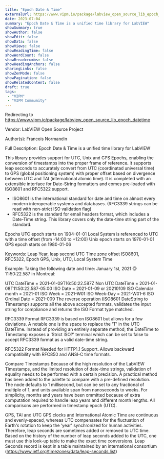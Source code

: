 ```yaml
---
title: "Epoch Date & Time"
externalUrl: https://www.vipm.io/package/labview_open_source_lib_epoch_datetime
date: 2023-07-04
summary: "Epoch Date & Time is a unified time library for LabVIEW"
showSummary: true
showAuthor: false
showEdit: false
showData: false
showViews: false
showReadingTime: false
showWordCount: false
showBreadcrumbs: false
showHeadingAnchors: false
sharingLinks: false
showZenMode: false
showPagination: false
showRelatedContent: false
draft: true
tags:
 - "VIPM"
 - "VIPM Community"
---
```


Redirecting to https://www.vipm.io/package/labview_open_source_lib_epoch_datetime

Vendor: LabVIEW Open Source Project

Author(s): Francois Normandin
 
Full Description:
Epoch Date & Time is a unified time library for LabVIEW

This library provides support for UTC, Unix and GPS Epochs, enabling the conversion of timestamps into the proper frame of reference. It supports leap seconds to accurately convert from UTC (coordinatad universal time) to GPS (global positioning system) with proper offset based on divergence between UTC and TAI (international atomic time). It is completed with an extensible interface for Date-String formatters and comes pre-loaded with ISO8601 and RFC5322 support.

- ISO8601 is the international standard for date and time on almost every modern interoperable systems and databases. (RFC3339 strings can be read with non-strict ISO validation flag)
- RFC5322 is the standard for email headers format, which includes a Date-Time string. This library covers only the date-time string part of the standard.

Epochs
UTC epoch starts on 1904-01-01
Local System is referenced to UTC with a time offset (from -14:00 to +12:00)
Unix epoch starts on 1970-01-01
GPS epoch starts on 1980-01-06

Keywords: 
Leap Year, leap second
UTC Time zone offset
ISO8601, RFC5322, Epoch
GPS, Unix, UTC, Local System Time

Example:
Taking the following date and time: January 1st, 2021 @ 11:50:22.587 in Montreal:

UTC DateTime = 2021-01-09T16:50:22.587Z
Non UTC DateTime = 2021-01-08T11:50:22.587-05:00
ISO Date = 2021-01-09 or 20210109
ISO Calendar month = 2021-01
ISO Week = 2021-W01
ISO Week-Day = 2021-W01-6
ISO Ordinal Date = 2021-009
The reverse operation (ISO8601 DateString to Timestamp) supports all the above accepted formats, validates the input string for compliance and returns the ISO Format type matched.

RFC3339 Format
RFC3339 is based on ISO8601 but allows for a few deviations. A notable one is the space to replace the 'T' in the UTC DateTime. Instead of providing an entirely separate method, the DateTime to Timestamp exposes a 'Strict ISO?' terminal which can be set to false to accept RFC3339 format as a valid date-time string.

RFC5322 Format
Needed for HTTP1.1 Support. Allows backward compatibility with RFC850 and ANSI-C time formats.

Compare Timestamps
Because of the high resolution of the LabVIEW Timestamps, and the limited resolution of date-time strings, validation of equality needs to be performed with a certain precision. A practical method has been added to the palette to compare with a pre-defined resolution. The node defaults to 1 millisecond, but can be set to any fractional of multiple of 1, and units available span from nanoseconds to weeks. For simplicity, months and years have been ommitted because of extra computation required to handle leap years and different month lengths. All comparisons are performed in timestamp epoch (UTC).

GPS, TAI and UTC
GPS clocks and International Atomic Time are continuous and evenly-spaced, whereas UTC compensates for the fluctuation of Earth's rotation to keep the 'year' synchronized for human activities. Therefore, leap seconds are sometimes added or removed to UTC time. Based on the history of the number of leap seconds added to the UTC, one must use this look-up table to make the exact time conversions. Leap Seconds record is kept in a table maintained by an international consortium (https://www.ietf.org/timezones/data/leap-seconds.list)